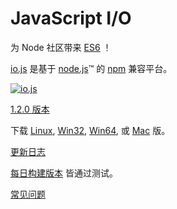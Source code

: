 # JavaScript I/O

为 Node 社区带来 [ES6](es6.html) ！

[io.js](https://github.com/iojs/io.js) 是基于 [node.js](https://nodejs.org/)&#8482; 的 [npm](https://www.npmjs.org/) 兼容平台。

[![io.js](../images/1.0.0.png)](https://iojs.org/dist/v1.2.0/)

[1.2.0 版本](https://iojs.org/dist/v1.2.0/)

下载
[Linux](https://iojs.org/dist/v1.2.0/iojs-v1.2.0-linux-x64.tar.xz),
[Win32](https://iojs.org/dist/v1.2.0/iojs-v1.2.0-x86.msi), [Win64](https://iojs.org/dist/v1.2.0/iojs-v1.2.0-x64.msi),
或
[Mac](https://iojs.org/dist/v1.2.0/iojs-v1.2.0.pkg) 版。


[更新日志](https://github.com/iojs/iojs-cn/blob/master/CHANGELOG.md)

[每日构建版本](https://iojs.org/download/nightly/) 皆通过测试。

[常见问题](faq.html)
